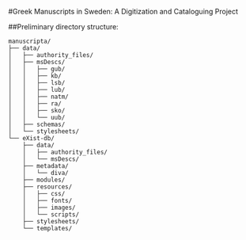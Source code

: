 #Greek Manuscripts in Sweden: A Digitization and Cataloguing Project

##Preliminary directory structure:

```
manuscripta/
├── data/
│   ├── authority_files/
│   ├── msDescs/
│   │   ├── gub/
│   │   ├── kb/
│   │   ├── lsb/
│   │   ├── lub/
│   │   ├── natm/
│   │   ├── ra/
│   │   ├── sko/
│   │   └── uub/
│   ├── schemas/
│   └── stylesheets/
└── eXist-db/
    ├── data/
    │   ├── authority_files/
    │   └── msDescs/
    ├── metadata/
    │   └── diva/
    ├── modules/
    ├── resources/
    │   ├── css/
    │   ├── fonts/
    │   ├── images/
    │   └── scripts/
    ├── stylesheets/
    └── templates/
```
